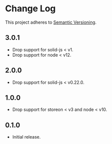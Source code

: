 # Change Log

This project adheres to [Semantic Versioning](http://semver.org/).

## 3.0.1

- Drop support for solid-js < v1.
- Drop support for node < v12.

## 2.0.0

- Drop support for solid-js < v0.22.0.

## 1.0.0

- Drop support for storeon < v3 and node < v10.

## 0.1.0

- Initial release.
